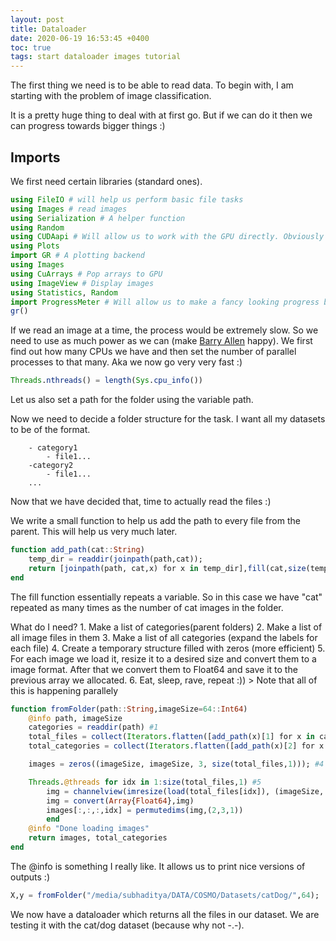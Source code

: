 ```yaml
---
layout: post 
title: Dataloader 
date: 2020-06-19 16:53:45 +0400 
toc: true
tags: start dataloader images tutorial
---
```


The first thing we need is to be able to read data. To begin with, I am starting with the problem of image classification.

It is a pretty huge thing to deal with at first go. But if we can do it then we can progress towards bigger things :)

Imports
-------

We first need certain libraries (standard ones).

```julia
using FileIO # will help us perform basic file tasks
using Images # read images
using Serialization # A helper function
using Random
using CUDAapi # Will allow us to work with the GPU directly. Obviously I wont write a CUDA kernel now
using Plots
import GR # A plotting backend
using Images
using CuArrays # Pop arrays to GPU
using ImageView # Display images
using Statistics, Random
import ProgressMeter # Will allow us to make a fancy looking progress bar :)
gr()
```

If we read an image at a time, the process would be extremely slow. So we need to use as much power as we can (make [Barry Allen](https://en.wikipedia.org/wiki/Flash_(Barry_Allen)) happy). We first find out how many CPUs we have and then set the number of parallel processes to that many. Aka we now go very very fast :)

```julia
Threads.nthreads() = length(Sys.cpu_info())
```

Let us also set a path for the folder using the variable path.

Now we need to decide a folder structure for the task. I want all my datasets to be of the format.

```
    - category1
        - file1...
    -category2
        - file1...
    ...
```

Now that we have decided that, time to actually read the files :)

We write a small function to help us add the path to every file from the parent. This will help us very much later.

```julia
function add_path(cat::String)
    temp_dir = readdir(joinpath(path,cat));
    return [joinpath(path, cat,x) for x in temp_dir],fill(cat,size(temp_dir,1) )
end
```

The fill function essentially repeats a variable. So in this case we have "cat" repeated as many times as the number of cat images in the folder.

What do I need? 1. Make a list of categories(parent folders) 2. Make a list of all image files in them 3. Make a list of all categories (expand the labels for each file) 4. Create a temporary structure filled with zeros (more efficient) 5. For each image we load it, resize it to a desired size and convert them to a image format. After that we convert them to Float64 and save it to the previous array we allocated. 6. Eat, sleep, rave, repeat :)) > Note that all of this is happening parallely

```julia
function fromFolder(path::String,imageSize=64::Int64)
    @info path, imageSize
    categories = readdir(path) #1
    total_files = collect(Iterators.flatten([add_path(x)[1] for x in categories])); #2
    total_categories = collect(Iterators.flatten([add_path(x)[2] for x in categories])); #3

    images = zeros((imageSize, imageSize, 3, size(total_files,1))); #4

    Threads.@threads for idx in 1:size(total_files,1) #5
        img = channelview(imresize(load(total_files[idx]), (imageSize, imageSize)))
        img = convert(Array{Float64},img)
        images[:,:,:,idx] = permutedims(img,(2,3,1))
        end
    @info "Done loading images"
    return images, total_categories
end
```

The @info is something I really like. It allows us to print nice versions of outputs :)

```julia
X,y = fromFolder("/media/subhaditya/DATA/COSMO/Datasets/catDog/",64);
```

We now have a dataloader which returns all the files in our dataset. We are testing it with the cat/dog dataset (because why not -.-).

